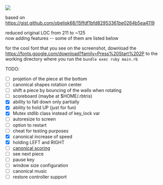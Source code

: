 ![](https://storage.googleapis.com/rbtris.github.nakilon.pro/screenshot3.png)

based on https://gist.github.com/obelisk68/15ffdf1bfd82953361be0264b5ea4119

reduced original LOC from 211 to ~125  
now adding features -- some of them are listed below

for the cool font that you see on the screenshot, download the https://fonts.google.com/download?family=Press%20Start%202P to the working directory where you run the `bundle exec ruby main.rb`

TODO:

* [ ] projetion of the piece at the bottom
* [ ] canonical shapes rotation center
* [ ] shift a piece by bouncing of the walls when rotating
* [ ] scoreboard (maybe at $HOME/.rbtris)
* [x] ability to fall down only partially
* [x] ability to hold UP (just for fun)
* [x] Mutex stdlib class instead of key_lock var
* [ ] autoresize to screen
* [ ] option to restart
* [ ] cheat for testing purposes
* [x] canonical increase of speed
* [x] holding LEFT and RIGHT
* [ ] [canonical scoring](https://tetris.fandom.com/wiki/Scoring)
* [ ] see next piece
* [ ] pause key
* [ ] window size configuration
* [ ] canonical music
* [ ] restore controller support

